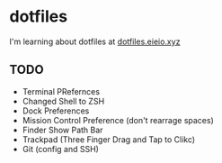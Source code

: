 # dotfiles

I'm learning about dotfiles at [dotfiles.eieio.xyz](http://dotfiles.eieio.xyz)


## TODO
- Terminal PRefernces
- Changed Shell to ZSH
- Dock Preferences
- Mission Control Preference (don't rearrage spaces)
- Finder Show Path Bar
- Trackpad (Three Finger Drag and Tap to Clikc)
- Git (config and SSH)
